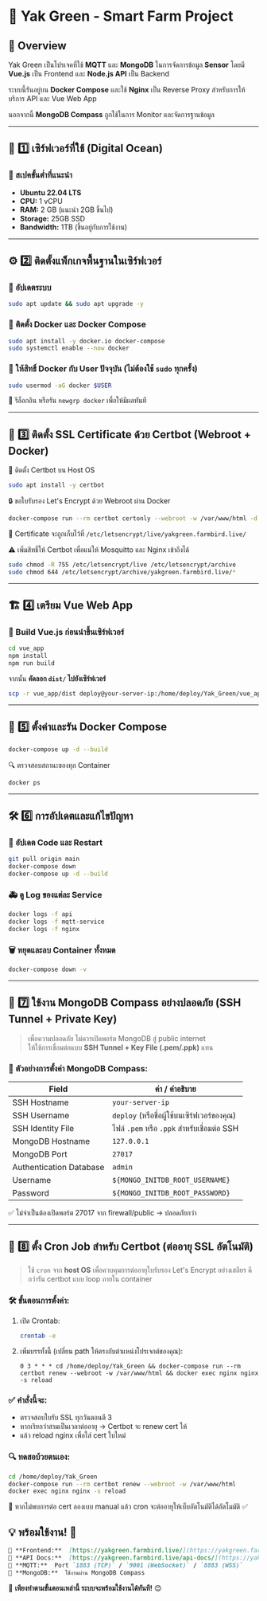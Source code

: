 # 🌿 Yak Green - Smart Farm Project

## 📌 Overview
Yak Green เป็นโปรเจคที่ใช้ **MQTT** และ **MongoDB** ในการจัดการข้อมูล **Sensor** โดยมี **Vue.js** เป็น Frontend และ **Node.js API** เป็น Backend

ระบบนี้รันอยู่บน **Docker Compose** และใช้ **Nginx** เป็น Reverse Proxy สำหรับการให้บริการ API และ Vue Web App

นอกจากนี้ **MongoDB Compass** ถูกใช้ในการ Monitor และจัดการฐานข้อมูล

---

## 🚀 1️⃣ เซิร์ฟเวอร์ที่ใช้ (Digital Ocean)
### 💾 สเปคขั้นต่ำที่แนะนำ
- **Ubuntu 22.04 LTS**
- **CPU:** 1 vCPU
- **RAM:** 2 GB (แนะนำ 2GB ขึ้นไป)
- **Storage:** 25GB SSD
- **Bandwidth:** 1TB (ขึ้นอยู่กับการใช้งาน)

---

## ⚙️ 2️⃣ ติดตั้งแพ็กเกจพื้นฐานในเซิร์ฟเวอร์
### 🔄 อัปเดตระบบ
```sh
sudo apt update && sudo apt upgrade -y
```

### 🐋 ติดตั้ง Docker และ Docker Compose
```sh
sudo apt install -y docker.io docker-compose
sudo systemctl enable --now docker
```

### 🔧 ให้สิทธิ์ Docker กับ User ปัจจุบัน (ไม่ต้องใช้ `sudo` ทุกครั้ง)
```sh
sudo usermod -aG docker $USER
```
🔄 รีล็อกอิน หรือรัน `newgrp docker` เพื่อให้มีผลทันที

---

## 🔐 3️⃣ ติดตั้ง SSL Certificate ด้วย Certbot (Webroot + Docker)
🧰 ติดตั้ง Certbot บน Host OS
```sh
sudo apt install -y certbot
```
🔒 ขอใบรับรอง Let's Encrypt ด้วย Webroot ผ่าน Docker
```sh
docker-compose run --rm certbot certonly --webroot -w /var/www/html -d yakgreen.farmbird.live
```
🔄 Certificate จะถูกเก็บไว้ที่ `/etc/letsencrypt/live/yakgreen.farmbird.live/`

⚠️ เพิ่มสิทธิ์ให้ Certbot เพื่อแน่ให้ Mosquitto และ Nginx เข้าถึงได้
```sh
sudo chmod -R 755 /etc/letsencrypt/live /etc/letsencrypt/archive
sudo chmod 644 /etc/letsencrypt/archive/yakgreen.farmbird.live/*
```
---

## 🏗 4️⃣ เตรียม Vue Web App
### 🔹 Build Vue.js ก่อนนำขึ้นเซิร์ฟเวอร์
```sh
cd vue_app
npm install
npm run build
```
จากนั้น **คัดลอก `dist/` ไปยังเซิร์ฟเวอร์**
```sh
scp -r vue_app/dist deploy@your-server-ip:/home/deploy/Yak_Green/vue_app/
```

---

## 🐳 5️⃣ ตั้งค่าและรัน Docker Compose
```sh
docker-compose up -d --build
```
🔍 ตรวจสอบสถานะของทุก Container
```sh
docker ps
```

---

## 🛠 6️⃣ การอัปเดตและแก้ไขปัญหา
### 🔄 อัปเดต Code และ Restart
```sh
git pull origin main
docker-compose down
docker-compose up -d --build
```

### 🚑 ดู Log ของแต่ละ Service
```sh
docker logs -f api
docker logs -f mqtt-service
docker logs -f nginx
```

### 🗑 หยุดและลบ Container ทั้งหมด
```sh
docker-compose down -v
```

---

## 🔐 7️⃣ ใช้งาน MongoDB Compass อย่างปลอดภัย (SSH Tunnel + Private Key)

> เพื่อความปลอดภัย ไม่ควรเปิดพอร์ต MongoDB สู่ public internet  
> ให้ใช้การเชื่อมต่อแบบ **SSH Tunnel + Key File (.pem/.ppk)** แทน

### 🧩 ตัวอย่างการตั้งค่า MongoDB Compass:

| Field                   | ค่า / คำอธิบาย                          |
| ----------------------- | ------------------------------------ |
| SSH Hostname            | `your-server-ip`                     |
| SSH Username            | `deploy` (หรือชื่อผู้ใช้บนเซิร์ฟเวอร์ของคุณ)   |
| SSH Identity File       | ไฟล์ `.pem` หรือ `.ppk` สำหรับเชื่อมต่อ SSH |
| MongoDB Hostname        | `127.0.0.1`                          |
| MongoDB Port            | `27017`                              |
| Authentication Database | `admin`                              |
| Username                | `${MONGO_INITDB_ROOT_USERNAME}`      |
| Password                | `${MONGO_INITDB_ROOT_PASSWORD}`      |

✅ ไม่จำเป็นต้องเปิดพอร์ต 27017 จาก firewall/public → ปลอดภัยกว่า

---

## 🔁 8️⃣ ตั้ง Cron Job สำหรับ Certbot (ต่ออายุ SSL อัตโนมัติ)

> ใช้ `cron` จาก **host OS** เพื่อควบคุมการต่ออายุใบรับรอง Let's Encrypt อย่างเสถียร
> ดีกว่ารัน certbot แบบ loop ภายใน container

### 🛠 ขั้นตอนการตั้งค่า:

1. เปิด Crontab:

   ```bash
   crontab -e
   ```

2. เพิ่มบรรทั้งนี้ (เปลี่ยน path ให้ตรงกับตำแหน่งโปรเจกต์ของคุณ):

   ```cron
   0 3 * * * cd /home/deploy/Yak_Green && docker-compose run --rm certbot renew --webroot -w /var/www/html && docker exec nginx nginx -s reload
   ```

### ✅ คำสั่งนี้จะ:

* ตรวจสอบใบรับ SSL ทุกวันตอนตี 3
* หากเริยกว่าสามเป็นเวลาต่ออายุ → Certbot จะ renew cert ให้
* แล้ว reload nginx เพื่อใส่ cert ใบใหม่

### 🔍 ทดสอบ้วยตนเอง:

```bash
cd /home/deploy/Yak_Green
docker-compose run --rm certbot renew --webroot -w /var/www/html
docker exec nginx nginx -s reload
```

📃 หากไม่พบการต่อ cert ลองเบบ manual แล้ว cron จะต่ออายุให้เบ็บอัตโนมัติได้อัตโมมัติ ✅


## 💡 **พร้อมใช้งาน!** 🎉
```md
🔹 **Frontend:**  [https://yakgreen.farmbird.live/](https://yakgreen.farmbird.live/)
🔹 **API Docs:**  [https://yakgreen.farmbird.live/api-docs/](https://yakgreen.farmbird.live/api-docs/)
🔹 **MQTT:**  Port `1883 (TCP)` / `9001 (WebSocket)` / `8883 (WSS)`
🔹 **MongoDB:**  ใช้งานผ่าน MongoDB Compass
```
🚀 **เพียงทำตามขั้นตอนเหล่านี้ ระบบจะพร้อมใช้งานได้ทันที!** 😊
